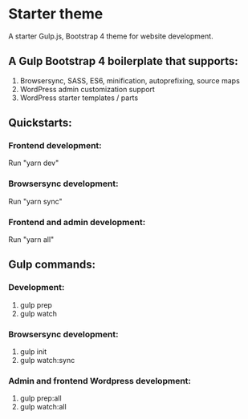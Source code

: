 # Starter theme

A starter Gulp.js, Bootstrap 4 theme for website development.

## A Gulp Bootstrap 4 boilerplate that supports:

1. Browsersync, SASS, ES6, minification, autoprefixing, source maps
2. WordPress admin customization support
3. WordPress starter templates / parts

## Quickstarts:

### Frontend development:

Run "yarn dev"

### Browsersync development:

Run "yarn sync"

### Frontend and admin development:

Run "yarn all"

## Gulp commands:

### Development:

1. gulp prep
2. gulp watch

### Browsersync development:

1. gulp init
2. gulp watch:sync

### Admin and frontend Wordpress development:

1. gulp prep:all
2. gulp watch:all